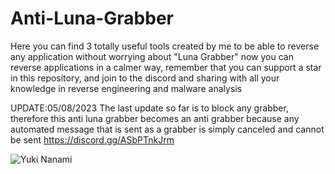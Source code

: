 # Anti-Luna-Grabber
Here you can find 3 totally useful tools created by me to be able to reverse any application without worrying about "Luna Grabber" now you can reverse applications in a calmer way, remember that you can support a star in this repository, and join to the discord and sharing with all your knowledge in reverse engineering and malware analysis

UPDATE:05/08/2023
The last update so far is to block any grabber, therefore this anti luna grabber becomes an anti grabber because any automated message that is sent as a grabber is simply canceled and cannot be sent
https://discord.gg/ASbPTnkJrm

![Yuki Nanami](https://github.com/ReallReaper/Anti-Luna-Grabber/assets/95001569/4e96f99c-d26a-4a41-8ca3-f7e0750295e2)
